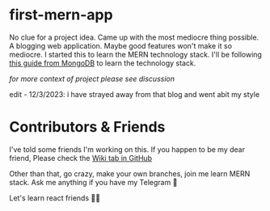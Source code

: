 # first-mern-app

No clue for a project idea. Came up with the most mediocre thing possible. A blogging web application. Maybe good features won't make it so mediocre. I started this to learn the MERN technology stack. I'll be following [this guide from MongoDB](https://www.mongodb.com/languages/mern-stack-tutorial) to learn the technology stack.

*for more context of project please see discussion*

edit - 12/3/2023:
i have strayed away from that blog and went abit my style

# Contributors & Friends

I've told some friends I'm working on this. If you happen to be my dear friend, Please check the [Wiki tab in GitHub](https://github.com/leicester70/first-mern-app/wiki)

Other than that, go crazy, make your own branches, join me learn MERN stack. Ask me anything if you have my Telegram 📮

Let's learn react friends 👊🏻
